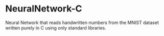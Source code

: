 # NeuralNetwork-C
Neural Network that reads handwritten numbers from the MNIST dataset written purely in C using only standard libraries.
